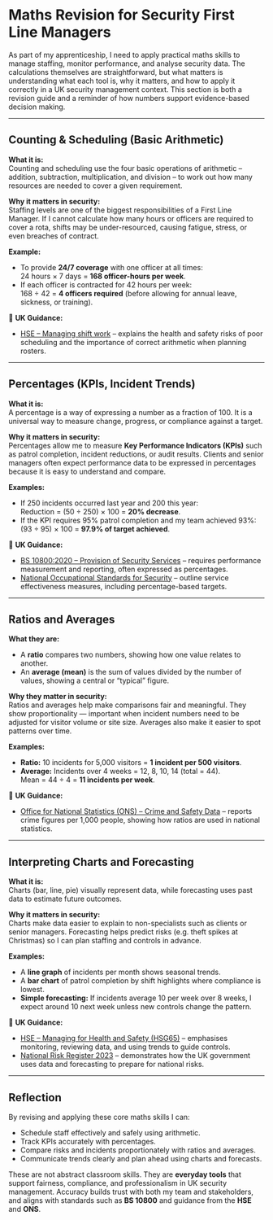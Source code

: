 # Maths Revision for Security First Line Managers

As part of my apprenticeship, I need to apply practical maths skills to manage staffing, monitor performance, and analyse security data. The calculations themselves are straightforward, but what matters is understanding what each tool is, why it matters, and how to apply it correctly in a UK security management context. This section is both a revision guide and a reminder of how numbers support evidence-based decision making.

---

## Counting & Scheduling (Basic Arithmetic)

**What it is:**  
Counting and scheduling use the four basic operations of arithmetic – addition, subtraction, multiplication, and division – to work out how many resources are needed to cover a given requirement.  

**Why it matters in security:**  
Staffing levels are one of the biggest responsibilities of a First Line Manager. If I cannot calculate how many hours or officers are required to cover a rota, shifts may be under-resourced, causing fatigue, stress, or even breaches of contract.  

**Example:**  
- To provide **24/7 coverage** with one officer at all times:  
  24 hours × 7 days = **168 officer-hours per week**.  
- If each officer is contracted for 42 hours per week:  
  168 ÷ 42 = **4 officers required** (before allowing for annual leave, sickness, or training).  

📖 **UK Guidance:**  
- [HSE – Managing shift work](https://www.hse.gov.uk/humanfactors/ergonomics/shift-work.htm) – explains the health and safety risks of poor scheduling and the importance of correct arithmetic when planning rosters.  

---

## Percentages (KPIs, Incident Trends)

**What it is:**  
A percentage is a way of expressing a number as a fraction of 100. It is a universal way to measure change, progress, or compliance against a target.  

**Why it matters in security:**  
Percentages allow me to measure **Key Performance Indicators (KPIs)** such as patrol completion, incident reductions, or audit results. Clients and senior managers often expect performance data to be expressed in percentages because it is easy to understand and compare.  

**Examples:**  
- If 250 incidents occurred last year and 200 this year:  
  Reduction = (50 ÷ 250) × 100 = **20% decrease**.  
- If the KPI requires 95% patrol completion and my team achieved 93%:  
  (93 ÷ 95) × 100 = **97.9% of target achieved**.  

📖 **UK Guidance:**  
- [BS 10800:2020 – Provision of Security Services](https://knowledge.bsigroup.com/products/provision-of-security-services-code-of-practice) – requires performance measurement and reporting, often expressed as percentages.  
- [National Occupational Standards for Security](https://www.ukstandards.org.uk/) – outline service effectiveness measures, including percentage-based targets.  

---

## Ratios and Averages

**What they are:**  
- A **ratio** compares two numbers, showing how one value relates to another.  
- An **average (mean)** is the sum of values divided by the number of values, showing a central or “typical” figure.  

**Why they matter in security:**  
Ratios and averages help make comparisons fair and meaningful. They show proportionality — important when incident numbers need to be adjusted for visitor volume or site size. Averages also make it easier to spot patterns over time.  

**Examples:**  
- **Ratio:** 10 incidents for 5,000 visitors = **1 incident per 500 visitors**.  
- **Average:** Incidents over 4 weeks = 12, 8, 10, 14 (total = 44).  
  Mean = 44 ÷ 4 = **11 incidents per week**.  

📖 **UK Guidance:**  
- [Office for National Statistics (ONS) – Crime and Safety Data](https://www.ons.gov.uk/peoplepopulationandcommunity/crimeandjustice) – reports crime figures per 1,000 people, showing how ratios are used in national statistics.  

---

## Interpreting Charts and Forecasting

**What it is:**  
Charts (bar, line, pie) visually represent data, while forecasting uses past data to estimate future outcomes.  

**Why it matters in security:**  
Charts make data easier to explain to non-specialists such as clients or senior managers. Forecasting helps predict risks (e.g. theft spikes at Christmas) so I can plan staffing and controls in advance.  

**Examples:**  
- A **line graph** of incidents per month shows seasonal trends.  
- A **bar chart** of patrol completion by shift highlights where compliance is lowest.  
- **Simple forecasting:** If incidents average 10 per week over 8 weeks, I expect around 10 next week unless new controls change the pattern.  

📖 **UK Guidance:**  
- [HSE – Managing for Health and Safety (HSG65)](https://www.hse.gov.uk/managing/health-and-safety.htm) – emphasises monitoring, reviewing data, and using trends to guide controls.  
- [National Risk Register 2023](https://www.gov.uk/government/publications/national-risk-register-2023) – demonstrates how the UK government uses data and forecasting to prepare for national risks.  

---

## Reflection

By revising and applying these core maths skills I can:  
- Schedule staff effectively and safely using arithmetic.  
- Track KPIs accurately with percentages.  
- Compare risks and incidents proportionately with ratios and averages.  
- Communicate trends clearly and plan ahead using charts and forecasts.  

These are not abstract classroom skills. They are **everyday tools** that support fairness, compliance, and professionalism in UK security management. Accuracy builds trust with both my team and stakeholders, and aligns with standards such as **BS 10800** and guidance from the **HSE** and **ONS**.
